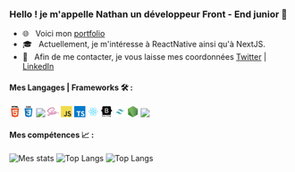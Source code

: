 ### Hello ! je m'appelle Nathan un développeur Front - End junior 👋 

- 🌐 &nbsp; Voici mon [portfolio](https://nathan-pinard.com/)
- 🎓 &nbsp; Actuellement, je m'intéresse à ReactNative ainsi qu'à NextJS.
- 📩 &nbsp; Afin de me contacter, je vous laisse mes coordonnées [Twitter](https://twitter.com/Kawwws_) | [LinkedIn](https://www.linkedin.com/in/nathan-pinard-5627651b8/)

#### Mes Langages  | Frameworks 🛠 :

<code><img height="20" src="https://raw.githubusercontent.com/github/explore/80688e429a7d4ef2fca1e82350fe8e3517d3494d/topics/html/html.png"></code>
<code><img height="20" src="https://raw.githubusercontent.com/github/explore/80688e429a7d4ef2fca1e82350fe8e3517d3494d/topics/css/css.png"></code>
<code><img height="20" src="https://www.vectorlogo.zone/logos/git-scm/git-scm-icon.svg"></code>
<code><img height="20" src="https://raw.githubusercontent.com/github/explore/80688e429a7d4ef2fca1e82350fe8e3517d3494d/topics/sass/sass.png"></code>
<code><img height="20" src="https://raw.githubusercontent.com/github/explore/80688e429a7d4ef2fca1e82350fe8e3517d3494d/topics/javascript/javascript.png"></code>
<code><img height="20" src="https://raw.githubusercontent.com/github/explore/80688e429a7d4ef2fca1e82350fe8e3517d3494d/topics/typescript/typescript.png"></code>
<code><img height="20" src="https://raw.githubusercontent.com/github/explore/80688e429a7d4ef2fca1e82350fe8e3517d3494d/topics/react/react.png"></code>
<code><img height="20" src="https://raw.githubusercontent.com/devicons/devicon/master/icons/bootstrap/bootstrap-plain-wordmark.svg"></code>
<code><img height="20" src="https://raw.githubusercontent.com/github/explore/80688e429a7d4ef2fca1e82350fe8e3517d3494d/topics/tailwind/tailwind.png"></code>
<code><img height="20" src="https://raw.githubusercontent.com/github/explore/80688e429a7d4ef2fca1e82350fe8e3517d3494d/topics/nodejs/nodejs.png"></code>
<code><img height="20" src="https://cdn.worldvectorlogo.com/logos/nextjs-2.svg"></code>








#### Mes compétences 📈 :



![Mes stats](https://github-readme-stats.vercel.app/api?username=YOUGBOY95&show_icons=true&theme=dracula) 
![Top Langs](https://github-readme-stats.vercel.app/api/top-langs/?username=YOUGBOY95&layout=donut&theme=dracula)
![Top Langs](https://github-readme-stats.vercel.app/api/top-langs/?username=YOUGBOY95&layout=compact&theme=dracula)







